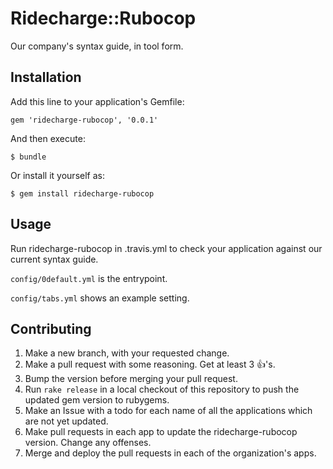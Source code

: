 # Ridecharge::Rubocop

Our company's syntax guide, in tool form.

## Installation

Add this line to your application's Gemfile:

    gem 'ridecharge-rubocop', '0.0.1'

And then execute:

    $ bundle

Or install it yourself as:

    $ gem install ridecharge-rubocop

## Usage

Run ridecharge-rubocop in .travis.yml to check your application against our current syntax guide.

`config/0default.yml` is the entrypoint.

`config/tabs.yml` shows an example setting.

## Contributing

1. Make a new branch, with your requested change.
2. Make a pull request with some reasoning. Get at least 3 :+1:'s.
3. Bump the version before merging your pull request.
4. Run `rake release` in a local checkout of this repository to push the updated gem version to rubygems.
5. Make an Issue with a todo for each name of all the applications which are not yet updated.
6. Make pull requests in each app to update the ridecharge-rubocop version. Change any offenses.
7. Merge and deploy the pull requests in each of the organization's apps.
